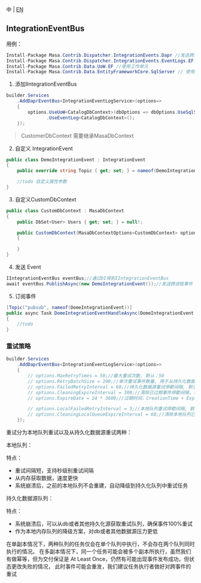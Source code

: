 中 | [EN](README.md)

## IntegrationEventBus

用例：

```C#
Install-Package Masa.Contrib.Dispatcher.IntegrationEvents.Dapr //发送跨进程消息
Install-Package Masa.Contrib.Dispatcher.IntegrationEvents.EventLogs.EF //记录跨进程消息日志
Install-Package Masa.Contrib.Data.UoW.EF //使用工作单元
Install-Package Masa.Contrib.Data.EntityFrameworkCore.SqlServer // 使用SqlServer
```

1. 添加IIntegrationEventBus

```C#
builder.Services
    .AddDaprEventBus<IntegrationEventLogService>(options=>
    {
        options.UseUoW<CatalogDbContext>(dbOptions => dbOptions.UseSqlServer("server=localhost;uid=sa;pwd=P@ssw0rd;database=identity"))//使用工作单元，推荐使用
               .UseEventLog<CatalogDbContext>();
    });
```

> CustomerDbContext 需要继承MasaDbContext

2. 自定义 IntegrationEvent

```C#
public class DemoIntegrationEvent : IntegrationEvent
{
    public override string Topic { get; set; } = nameof(DemoIntegrationEvent);//dapr topic name

    //todo 自定义属性参数
}
```

3. 自定义CustomDbContext

```C#
public class CustomDbContext : MasaDbContext
{
    public DbSet<User> Users { get; set; } = null!;

    public CustomDbContext(MasaDbContextOptions<CustomDbContext> options) : base(options)
    {

    }
}
```

4. 发送 Event

```C#
IIntegrationEventBus eventBus;//通过DI得到IIntegrationEventBus
await eventBus.PublishAsync(new DemoIntegrationEvent());//发送跨进程事件
```

5. 订阅事件

```C#
[Topic("pubsub", nameof(DomeIntegrationEvent))]
public async Task DomeIntegrationEventHandleAsync(DomeIntegrationEvent @event)
{
    //todo
}
```

### 重试策略

```C#
builder.Services
    .AddDaprEventBus<IntegrationEventLogService>(options=>
    {
        // options.MaxRetryTimes = 50;//最大重试次数, 默认：50
        // options.RetryBatchSize = 100;//单次重试事件数量, 用于从持久化数据源获取待重试事件, 默认100
        // options.FailedRetryInterval = 60;//持久化数据源重试停歇间隔, 默认60s
        // options.CleaningExpireInterval = 300;//清除已过期事件停歇间隔，单位：s, 默认 300s
        // options.ExpireDate = 24 * 3600;//过期时间，CreationTime + ExpireDate = 过期时间, 默认1天

        // options.LocalFailedRetryInterval = 3;//本地队列重试停歇间隔, 默认3s
        // options.CleaningLocalQueueExpireInterval = 60;//清除本地队列已过期事件停歇间隔，单位：s, 默认 60s
    });
```

重试分为本地队列重试以及从持久化数据源重试两种：

本地队列：

特点：
- 重试间隔短，支持秒级别重试间隔
- 从内存获取数据，速度更快
- 系统崩溃后，之前的本地队列不会重建，自动降级到持久化队列中重试任务

持久化数据源队列：

特点：

- 系统崩溃后，可以从db或者其他持久化源获取重试队列，确保事件100%重试
- 作为本地内存队列的降级方案，对db或者其他数据源压力更低

在单副本情况下，两种队列的任务仅会在单个队列中执行，不会存在两个队列同时执行的情况。
在多副本情况下，同一个任务可能会被多个副本所执行，虽然我们有做幂等，但为交付保证是 At Least Once，仍然有可能出现事件发布成功，但状态更改失败的情况，
此时事件可能会重发，我们建议任务执行者做好对跨事件的重试

